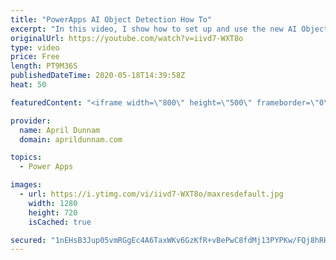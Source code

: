 ```yaml
---
title: "PowerApps AI Object Detection How To"
excerpt: "In this video, I show how to set up and use the new AI Object Detector component in PowerApps.  I show how to create the model, train it and use it within a PowerApps Inventory tracker application.    For more details on the Objection Detection capabilities, check out the Microsoft documentation:  https://docs.microsoft.com/en-us/ai-builder/object-detector-component-in-powerapps"
originalUrl: https://youtube.com/watch?v=iivd7-WXT8o
type: video
price: Free
length: PT9M36S
publishedDateTime: 2020-05-18T14:39:58Z
heat: 50

featuredContent: "<iframe width=\"800\" height=\"500\" frameborder=\"0\" src=\"https://www.youtube.com/embed/iivd7-WXT8o\" allow=\"accelerometer; autoplay; encrypted-media; gyroscope; picture-in-picture\" allowfullscreen></iframe>"

provider:
  name: April Dunnam
  domain: aprildunnam.com

topics:
  - Power Apps

images:
  - url: https://i.ytimg.com/vi/iivd7-WXT8o/maxresdefault.jpg
    width: 1280
    height: 720
    isCached: true

secured: "1nEHsB3Jup05vmRGgEc4A6TaxWKv6GzKfR+vBePwC8fdMj13PYPKw/FQj8hRHSaHDJ3P01iW2yeYZUQJtTwt6gXCen85gWiP5FYaiY98ZIjTpij3iqhrZOodKUbp9nhHziFFVzQ0DpBWOp/P8OOyi9GMjUthMgq/yef3breziTiYgI2/B73QO9Drx+0KESO1qUHzRDOlyOIWmctnqkRyYui8hEh9eO/n2klSusbU+cj9Gg9abrhNdx+Y9CAzBFYmTZ05M+2I1XyUd8tspnnkGkOammJl6alxkIpYJdNorwnCEUtYbb7cDZP1N8OzaoREvFBhVqZmSVegYfSOiwRvNwGQC3E1lkDomP5NM6hlqgebETM/MavBlbxZ1MzlyYmwESm6I++tOYNj5GqXoK97NPRzGsA/W1sO4h/+KEJExfI=;RTsu0M9Bbd3xEVbICoguMw=="
---
```


